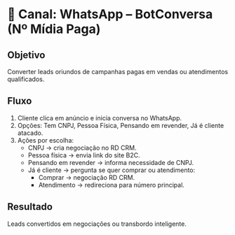 
# 📣 Canal: WhatsApp – BotConversa (Nº Mídia Paga)

## Objetivo
Converter leads oriundos de campanhas pagas em vendas ou atendimentos qualificados.

## Fluxo
1. Cliente clica em anúncio e inicia conversa no WhatsApp.
2. Opções: Tem CNPJ, Pessoa Física, Pensando em revender, Já é cliente atacado.
3. Ações por escolha:
   - CNPJ → cria negociação no RD CRM.
   - Pessoa física → envia link do site B2C.
   - Pensando em revender → informa necessidade de CNPJ.
   - Já é cliente → pergunta se quer comprar ou atendimento:
     - Comprar → negociação RD CRM.
     - Atendimento → redireciona para número principal.

## Resultado
Leads convertidos em negociações ou transbordo inteligente.
